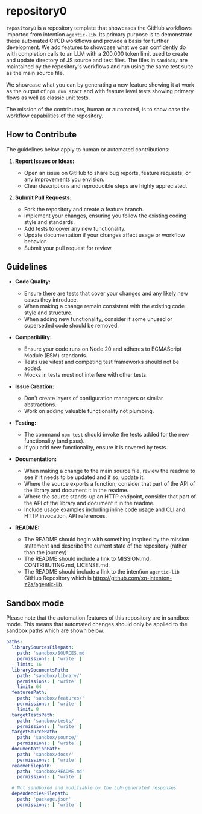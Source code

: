# repository0

`repository0` is a repository template that showcases the GitHub workflows imported from intentïon `agentic‑lib`. Its
primary purpose is to demonstrate these automated CI/CD workflows and provide a basis for further development.
We add features to showcase what we can confidently do with completion calls to an LLM with a 200,000 token limit used
to create and update directory of JS source and test files. The files in `sandbox/` are maintained by the repository's
workflows and run using the same test suite as the main source file.

We showcase what you can by generating a new feature showing it at work as the output of `npm run start` and with
feature level tests showing primary flows as well as classic unit tests.

The mission of the contributors, human or automated, is to show case the workflow capabilities of the repository.

## How to Contribute

The guidelines below apply to human or automated contributions:

1. **Report Issues or Ideas:**
    - Open an issue on GitHub to share bug reports, feature requests, or any improvements you envision.
    - Clear descriptions and reproducible steps are highly appreciated.

2. **Submit Pull Requests:**
    - Fork the repository and create a feature branch.
    - Implement your changes, ensuring you follow the existing coding style and standards.
    - Add tests to cover any new functionality.
    - Update documentation if your changes affect usage or workflow behavior.
    - Submit your pull request for review.

## Guidelines

- **Code Quality:**
    - Ensure there are tests that cover your changes and any likely new cases they introduce.
    - When making a change remain consistent with the existing code style and structure.
    - When adding new functionality, consider if some unused or superseded code should be removed.

- **Compatibility:**
    - Ensure your code runs on Node 20 and adheres to ECMAScript Module (ESM) standards.
    - Tests use vitest and competing test frameworks should not be added.
    - Mocks in tests must not interfere with other tests.

- **Issue Creation:**
    - Don't create layers of configuration managers or similar abstractions.
    - Work on adding valuable functionality not plumbing.

- **Testing:**
    - The command `npm test` should invoke the tests added for the new functionality (and pass).
    - If you add new functionality, ensure it is covered by tests.

- **Documentation:**
    - When making a change to the main source file, review the readme to see if it needs to be updated and if so, update it.
    - Where the source exports a function, consider that part of the API of the library and document it in the readme.
    - Where the source stands-up an HTTP endpoint, consider that part of the API of the library and document it in the readme.
    - Include usage examples including inline code usage and CLI and HTTP invocation, API references.

- **README:**
    - The README should begin with something inspired by the mission statement and describe the current state of the repository (rather than the journey)
    - The README should include a link to MISSION.md, CONTRIBUTING.md, LICENSE.md.
    - The README should include a link to the intentïon `agentic-lib` GitHub Repository which is https://github.com/xn-intenton-z2a/agentic-lib.

## Sandbox mode

Please note that the automation features of this repository are in sandbox mode. This means that
automated changes should only be applied to the sandbox paths which are shown below:
```yaml
paths:
  librarySourcesFilepath:
    path: 'sandbox/SOURCES.md'
    permissions: [ 'write' ]
    limit: 16
  libraryDocumentsPath:
    path: 'sandbox/library/'
    permissions: [ 'write' ]
    limit: 64
  featuresPath:
    path: 'sandbox/features/'
    permissions: [ 'write' ]
    limit: 8
  targetTestsPath:
    path: 'sandbox/tests/'
    permissions: [ 'write' ]
  targetSourcePath:
    path: 'sandbox/source/'
    permissions: [ 'write' ]
  documentationPath:
    path: 'sandbox/docs/'
    permissions: [ 'write' ]
  readmeFilepath:
    path: 'sandbox/README.md'
    permissions: [ 'write' ]

  # Not sandboxed and modifiable by the LLM-generated responses
  dependenciesFilepath:
    path: 'package.json'
    permissions: [ 'write' ]
```
